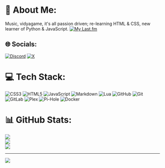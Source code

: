 # 💫 About Me:
Music, vidyagame, it's all passion driven; re-learning HTML & CSS, new learner of Python & JavaScript.
[![My Last.fm](https://lastfm-recently-played.vercel.app/api?user=Despairiity)](https://www.last.fm/user/Despairiity)


## 🌐 Socials:
[![Discord](https://img.shields.io/badge/Discord-%237289DA.svg?logo=discord&logoColor=white)](https://discord.com/users/230151396266213376) [![X](https://img.shields.io/badge/X-black.svg?logo=X&logoColor=white)](https://x.com/DESPAIRIITY_) 

# 💻 Tech Stack:
![CSS3](https://img.shields.io/badge/css3-%231572B6.svg?style=plastic&logo=css3&logoColor=white) ![HTML5](https://img.shields.io/badge/html5-%23E34F26.svg?style=plastic&logo=html5&logoColor=white) ![JavaScript](https://img.shields.io/badge/javascript-%23323330.svg?style=plastic&logo=javascript&logoColor=%23F7DF1E) ![Markdown](https://img.shields.io/badge/markdown-%23000000.svg?style=plastic&logo=markdown&logoColor=white) ![Lua](https://img.shields.io/badge/lua-%232C2D72.svg?style=plastic&logo=lua&logoColor=white) ![GitHub](https://img.shields.io/badge/github-%23121011.svg?style=plastic&logo=github&logoColor=white) ![Git](https://img.shields.io/badge/git-%23F05033.svg?style=plastic&logo=git&logoColor=white) ![GitLab](https://img.shields.io/badge/gitlab-%23181717.svg?style=plastic&logo=gitlab&logoColor=white) ![Plex](https://img.shields.io/badge/plex-%23E5A00D.svg?style=plastic&logo=plex&logoColor=white) ![Pi-Hole](https://img.shields.io/badge/pihole-%2396060C.svg?style=plastic&logo=pi-hole&logoColor=white) ![Docker](https://img.shields.io/badge/docker-%230db7ed.svg?style=plastic&logo=docker&logoColor=white)
# 📊 GitHub Stats:
![](https://github-readme-stats.vercel.app/api?username=Milisource&theme=bear&hide_border=false&include_all_commits=false&count_private=false)<br/>
![](https://github-readme-streak-stats.herokuapp.com/?user=Milisource&theme=bear&hide_border=false)<br/>
![](https://github-readme-stats.vercel.app/api/top-langs/?username=Milisource&theme=bear&hide_border=false&include_all_commits=false&count_private=false&layout=compact)

---
[![](https://visitcount.itsvg.in/api?id=Milisource&icon=10&color=11)](https://visitcount.itsvg.in)
